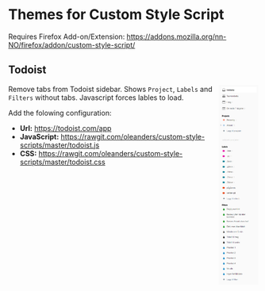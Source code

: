 # Themes for Custom Style Script

Requires Firefox Add-on/Extension: https://addons.mozilla.org/nn-NO/firefox/addon/custom-style-script/



## Todoist

<img src="https://raw.githubusercontent.com/oleanders/custom-style-scripts/master/todoist.png" width="80px" align="right" />

Remove tabs from Todoist sidebar. Shows `Project`, `Labels` and `Filters` without tabs. Javascript forces lables to load.

Add the folowing configuration: 

* **Url:** https://todoist.com/app
* **JavaScript:** https://rawgit.com/oleanders/custom-style-scripts/master/todoist.js
* **CSS:** https://rawgit.com/oleanders/custom-style-scripts/master/todoist.css


